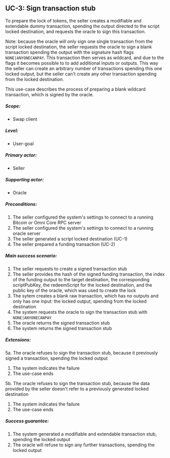 UC-3: Sign transaction stub
---------------------------

  To prepare the lock of tokens, the seller creates a modifiable and
  extendable dummy transaction, spending the output directed to the
  script locked destination, and requests the oracle to sign this
  transaction.

  Note: because the oracle will only sign one single transaction from
  the script locked destination, the seller requests the oracle to sign
  a blank transaction spending the output with the signature hash flags
  `NONE|ANYONECANPAY`. This transaction then serves as wildcard, and
  due to the flags it becomes possible to to add additional inputs or
  outputs. This way the seller can create an arbitrary number of
  transactions spending this one locked output, but the seller can't
  create any other transaction spending from the locked destination.

  This use-case describes the process of preparing a blank wildcard
  transaction, which is signed by the oracle.

##### Scope:

- Swap client

##### Level:

- User-goal

##### Primary actor:

- Seller

##### Supporting actor:

- Oracle

##### Preconditions:

  1. The seller configured the system's settings to connect to a running Bitcoin or Omni Core RPC server
  2. The seller configured the system's settings to connect to a running oracle server
  3. The seller generated a script locked destination (UC-1)
  4. The seller prepared a funding transaction (UC-2)

##### Main success scenario:

  1. The seller requests to create a signed transaction stub
  2. The seller provides the hash of the signed funding transaction, the index of the funding output to the target destination, the corresponding scriptPubKey, the redeemScript for the locked destination, and the public key of the oracle, which was used to create the lock
  3. The sytem creates a blank raw transaction, which has no outputs and only has one input: the locked output, spending from the locked destination
  4. The system requests the oracle to sign the transaction stub with `NONE|ANYONECANPAY`
  5. The oracle returns the signed transaction stub
  6. The system returns the signed transaction stub

##### Extensions:

5a. The oracle refuses to sign the transaction stub, because it previously signed a transaction, spending the locked output

  1. The system indicates the failure
  2. The use-case ends

5b. The oracle refuses to sign the transaction stub, because the data provided by the seller doesn't refer to a previously generated locked destination

  1. The system indicates the failure
  2. The use-case ends

##### Success guarantee:

  1. The system generated a modifiable and extendable transaction stub, spending the locked output
  2. The oracle will refuse to sign any further transactions, spending the locked output
